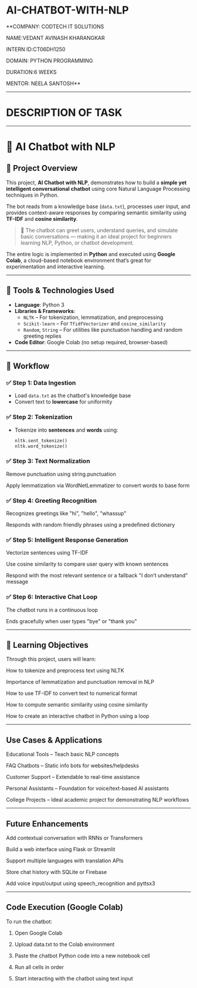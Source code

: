 # AI-CHATBOT-WITH-NLP

**COMPANY: CODTECH IT SOLUTIONS

NAME:VEDANT AVINASH KHARANGKAR

INTERN ID:CT06DH1250

DOMAIN: PYTHON PROGRAMMING

DURATION:6 WEEKS

MENTOR: NEELA SANTOSH**

---

# DESCRIPTION OF TASK

---

# 🤖 AI Chatbot with NLP

## 📌 Project Overview

This project, **AI Chatbot with NLP**, demonstrates how to build a **simple yet intelligent conversational chatbot** using core Natural Language Processing techniques in Python.  

The bot reads from a knowledge base (`data.txt`), processes user input, and provides context-aware responses by comparing semantic similarity using **TF-IDF** and **cosine similarity**.  

> 💬 The chatbot can greet users, understand queries, and simulate basic conversations — making it an ideal project for beginners learning NLP, Python, or chatbot development.

The entire logic is implemented in **Python** and executed using **Google Colab**, a cloud-based notebook environment that’s great for experimentation and interactive learning.

---

## 🧰 Tools & Technologies Used

- **Language**: Python 3  
- **Libraries & Frameworks**:
  - `NLTK` – For tokenization, lemmatization, and preprocessing  
  - `Scikit-learn` – For `TfidfVectorizer` and `cosine_similarity`  
  - `Random`, `String` – For utilities like punctuation handling and random greeting replies  
- **Code Editor**: Google Colab (no setup required, browser-based)

---

## 🔄 Workflow

### ✅ Step 1: Data Ingestion
- Load `data.txt` as the chatbot's knowledge base  
- Convert text to **lowercase** for uniformity

### ✅ Step 2: Tokenization
- Tokenize into **sentences** and **words** using:
  ```python
  nltk.sent_tokenize()  
  nltk.word_tokenize()

### ✅ Step 3: Text Normalization
Remove punctuation using string.punctuation

Apply lemmatization via WordNetLemmatizer to convert words to base form

### ✅ Step 4: Greeting Recognition
Recognizes greetings like "hi", "hello", "whassup"

Responds with random friendly phrases using a predefined dictionary

### ✅ Step 5: Intelligent Response Generation
Vectorize sentences using TF-IDF

Use cosine similarity to compare user query with known sentences

Respond with the most relevant sentence or a fallback "I don’t understand" message

### ✅ Step 6: Interactive Chat Loop
The chatbot runs in a continuous loop

Ends gracefully when user types "bye" or "thank you"

---

## 🎯 Learning Objectives

Through this project, users will learn:

How to tokenize and preprocess text using NLTK

Importance of lemmatization and punctuation removal in NLP

 How to use TF-IDF to convert text to numerical format

How to compute semantic similarity using cosine similarity

How to create an interactive chatbot in Python using a loop

---

## Use Cases & Applications

Educational Tools – Teach basic NLP concepts

FAQ Chatbots – Static info bots for websites/helpdesks

Customer Support – Extendable to real-time assistance

Personal Assistants – Foundation for voice/text-based AI assistants

College Projects – Ideal academic project for demonstrating NLP workflows

---

## Future Enhancements

Add contextual conversation with RNNs or Transformers

Build a web interface using Flask or Streamlit

Support multiple languages with translation APIs

Store chat history with SQLite or Firebase

Add voice input/output using speech_recognition and pyttsx3

---

## Code Execution (Google Colab)

To run the chatbot:

1. Open Google Colab

2. Upload data.txt to the Colab environment

3. Paste the chatbot Python code into a new notebook cell

4. Run all cells in order

5. Start interacting with the chatbot using text input

